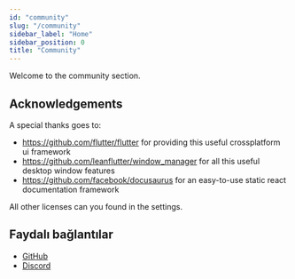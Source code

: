 ```yaml
---
id: "community"
slug: "/community"
sidebar_label: "Home"
sidebar_position: 0
title: "Community"
---
```


Welcome to the community section.

## Acknowledgements

A special thanks goes to:

* <https://github.com/flutter/flutter> for providing this useful crossplatform ui framework
* <https://github.com/leanflutter/window_manager> for all this useful desktop window features
* <https://github.com/facebook/docusaurus> for an easy-to-use static react documentation framework

All other licenses can you found in the settings.

## Faydalı bağlantılar

* [GitHub](https://github.com/LinwoodCloud/Butterfly)
* [Discord](https://go.linwood.dev/discord)
